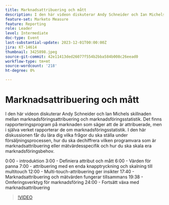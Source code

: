 ```yaml
---
title: Marknadsattribuering och mått
description: I den här videon diskuterar Andy Schneider och Ian Michels skillnaden mellan marknadsföringsattribuering och marknadsföringsstatistik. Det finns rapporteringsprogram på marknaden som säger att de är attribuerade, men i själva verket rapporterar de om marknadsföringsstatistik. I den här diskussionen får du lära dig vilka frågor du ska ställa under försäljningsprocessen, hur du ska dechiffrera vilken programvara som är marknadsattribuering eller metrisk specifik och hur du ska skala marknadsföringsbehoven.0:00 - Intros3:00 - Definiera attribut och mått6:00 - Boiler Metrics7:00 - Single-touch-attribuering och skalning till multi-touch12:00 - Multitouch-attribuering ger bättre insikter17:40 - Marknadsattribuering och mätvärden fungerar tillsammans19:38 - Omfång för marknadsattribueringsverktyg24:00 - Fortsätt växa med marknadsattribuering
feature-set: Marketo Measure
feature: Reporting
role: Leader
level: Intermediate
doc-type: Event
last-substantial-update: 2023-12-01T00:00:00Z
jira: KT-14614
thumbnail: 3425898.jpeg
source-git-commit: 42e11413ded26077f554b2bba584b008c26eead0
workflow-type: tm+mt
source-wordcount: '218'
ht-degree: 0%

---
```



# Marknadsattribuering och mått

I den här videon diskuterar Andy Schneider och Ian Michels skillnaden mellan marknadsföringsattribuering och marknadsföringsstatistik. Det finns rapporteringsprogram på marknaden som säger att de är attribuerade, men i själva verket rapporterar de om marknadsföringsstatistik. I den här diskussionen får du lära dig vilka frågor du ska ställa under försäljningsprocessen, hur du ska dechiffrera vilken programvara som är marknadsattribuering eller mätvärdesspecifik och hur du ska skala era marknadsföringsbehov.

0:00 - introduktion 3:00 - Definiera attribut och mått 6:00 - Värden för panna 7:00 - attribuering med en enda knapptryckning och skalning till multitouch 12:00 - Multi-touch-attribuering ger insikter 17:40 - Marknadsattribuering och mätvärden fungerar tillsammans 19:38 - Omferingsverktyg för marknadsföring 24:00 - Fortsätt växa med marknadsattribuering

>[!VIDEO](https://video.tv.adobe.com/v/3425898/?learn=on)
